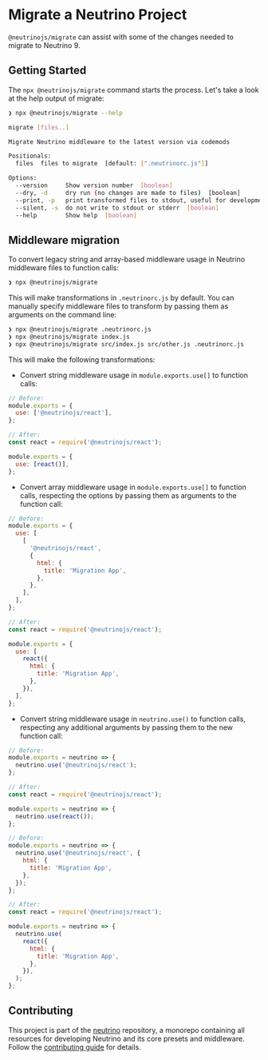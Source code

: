 # Migrate a Neutrino Project

`@neutrinojs/migrate` can assist with some of the changes needed to migrate to
Neutrino 9.

## Getting Started

The `npx @neutrinojs/migrate` command starts the process. Let's take a look at
the help output of migrate:

```bash
❯ npx @neutrinojs/migrate --help

migrate [files..]

Migrate Neutrino middleware to the latest version via codemods

Positionals:
  files  files to migrate  [default: [".neutrinorc.js"]]

Options:
  --version     Show version number  [boolean]
  --dry, -d     dry run (no changes are made to files)  [boolean]
  --print, -p   print transformed files to stdout, useful for development  [boolean]
  --silent, -s  do not write to stdout or stderr  [boolean]
  --help        Show help  [boolean]
```

## Middleware migration

To convert legacy string and array-based middleware usage in Neutrino middleware
files to function calls:

```bash
❯ npx @neutrinojs/migrate
```

This will make transformations in `.neutrinorc.js` by default. You can manually
specify middleware files to transform by passing them as arguments on the
command line:

```bash
❯ npx @neutrinojs/migrate .neutrinorc.js
❯ npx @neutrinojs/migrate index.js
❯ npx @neutrinojs/migrate src/index.js src/other.js .neutrinorc.js
```

This will make the following transformations:

- Convert string middleware usage in `module.exports.use[]` to function calls:

```js
// Before:
module.exports = {
  use: ['@neutrinojs/react'],
};

// After:
const react = require('@neutrinojs/react');

module.exports = {
  use: [react()],
};
```

- Convert array middleware usage in `module.exports.use[]` to function calls,
  respecting the options by passing them as arguments to the function call:

```js
// Before:
module.exports = {
  use: [
    [
      '@neutrinojs/react',
      {
        html: {
          title: 'Migration App',
        },
      },
    ],
  ],
};

// After:
const react = require('@neutrinojs/react');

module.exports = {
  use: [
    react({
      html: {
        title: 'Migration App',
      },
    }),
  ],
};
```

- Convert string middleware usage in `neutrino.use()` to function calls,
  respecting any additional arguments by passing them to the new function call:

```js
// Before:
module.exports = neutrino => {
  neutrino.use('@neutrinojs/react');
};

// After:
const react = require('@neutrinojs/react');

module.exports = neutrino => {
  neutrino.use(react());
};
```

```js
// Before:
module.exports = neutrino => {
  neutrino.use('@neutrinojs/react', {
    html: {
      title: 'Migration App',
    },
  });
};

// After:
const react = require('@neutrinojs/react');

module.exports = neutrino => {
  neutrino.use(
    react({
      html: {
        title: 'Migration App',
      },
    }),
  );
};
```

## Contributing

This project is part of the [neutrino](https://github.com/neutrinojs/neutrino)
repository, a monorepo containing all resources for developing Neutrino and its
core presets and middleware. Follow the
[contributing guide](https://neutrinojs.org/contributing/) for details.

[npm-image]: https://img.shields.io/npm/v/@neutrinojs/migrate.svg
[npm-downloads]: https://img.shields.io/npm/dt/@neutrinojs/migrate.svg
[npm-url]: https://www.npmjs.com/package/@neutrinojs/migrate
